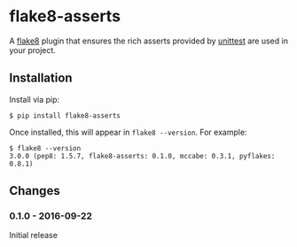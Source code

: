 # flake8-asserts

A [flake8][flake8] plugin that ensures the rich asserts provided by
[unittest][unittest] are used in your project.

## Installation

Install via pip:

    $ pip install flake8-asserts

Once installed, this will appear in `flake8 --version`. For example:

    $ flake8 --version
    3.0.0 (pep8: 1.5.7, flake8-asserts: 0.1.0, mccabe: 0.3.1, pyflakes: 0.8.1)

## Changes

### 0.1.0 - 2016-09-22

Initial release

[flake8]: http://flake8.readthedocs.org/en/latest/
[unittest]: https://docs.python.org/2/library/unittest.html
